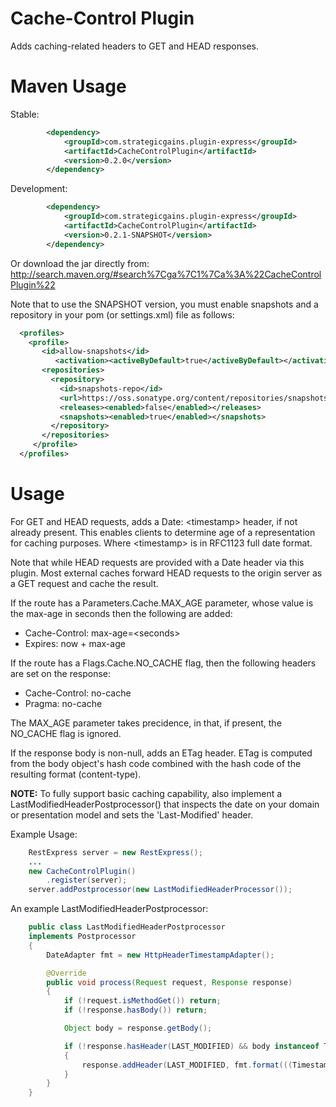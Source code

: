 Cache-Control Plugin
====================

Adds caching-related headers to GET and HEAD responses.

Maven Usage
===========
Stable:
```xml
		<dependency>
			<groupId>com.strategicgains.plugin-express</groupId>
			<artifactId>CacheControlPlugin</artifactId>
			<version>0.2.0</version>
		</dependency>
```
Development:
```xml
		<dependency>
			<groupId>com.strategicgains.plugin-express</groupId>
			<artifactId>CacheControlPlugin</artifactId>
			<version>0.2.1-SNAPSHOT</version>
		</dependency>
```
Or download the jar directly from: 
http://search.maven.org/#search%7Cga%7C1%7Ca%3A%22CacheControlPlugin%22

Note that to use the SNAPSHOT version, you must enable snapshots and a repository in your pom (or settings.xml) file as follows:
```xml
  <profiles>
    <profile>
       <id>allow-snapshots</id>
          <activation><activeByDefault>true</activeByDefault></activation>
       <repositories>
         <repository>
           <id>snapshots-repo</id>
           <url>https://oss.sonatype.org/content/repositories/snapshots</url>
           <releases><enabled>false</enabled></releases>
           <snapshots><enabled>true</enabled></snapshots>
         </repository>
       </repositories>
     </profile>
  </profiles>
```

Usage
========
For GET and HEAD requests, adds a Date: \<timestamp\> header, if not already present. This enables clients to determine age of a representation for caching purposes.  Where \<timestamp\> is in RFC1123 full date format.

Note that while HEAD requests are provided with a Date header via this plugin. Most external caches forward HEAD requests to the origin server as a GET request and cache the result.

If the route has a Parameters.Cache.MAX_AGE parameter, whose value is the max-age in seconds then the following are added:
* Cache-Control: max-age=\<seconds\>
* Expires: now + max-age

If the route has a Flags.Cache.NO_CACHE flag, then the following headers are set on the response:
* Cache-Control: no-cache
* Pragma: no-cache

The MAX_AGE parameter takes precidence, in that, if present, the NO_CACHE flag is ignored.

If the response body is non-null, adds an ETag header.  ETag is computed from the body object's hash code combined with the hash code of the resulting format (content-type).

**NOTE:** To fully support basic caching capability, also implement a LastModifiedHeaderPostprocessor() that inspects the date on your domain or presentation model and sets the 'Last-Modified' header.

Example Usage:
```Java
    RestExpress server = new RestExpress();
    ...
    new CacheControlPlugin()
        .register(server);
    server.addPostprocessor(new LastModifiedHeaderProcessor());
```

An example LastModifiedHeaderPostprocessor:
```Java
    public class LastModifiedHeaderPostprocessor
    implements Postprocessor
    {
		DateAdapter fmt = new HttpHeaderTimestampAdapter();

		@Override
		public void process(Request request, Response response)
		{
			if (!request.isMethodGet()) return;
			if (!response.hasBody()) return;

			Object body = response.getBody();

			if (!response.hasHeader(LAST_MODIFIED) && body instanceof Timestamped)
			{
				response.addHeader(LAST_MODIFIED, fmt.format(((Timestamped) body).getUpdatedAt()));
			}
		}
    }
```
